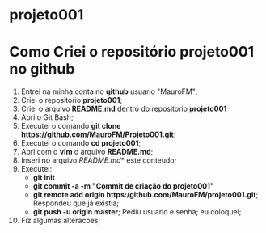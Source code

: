 # projeto001
# Como Criei o repositório projeto001 no github
1. Entrei na minha conta no **github** usuario "MauroFM";
2. Criei o repositorio **projeto001**;
3. Criei o arquivo **README.md** dentro do repositorio **projeto001**
4. Abri o Git Bash;
5. Executei o comando **git clone https://github.com/MauroFM/Projeto001.git**;
6. Executei o comando **cd projeto001**;
7. Abri com o **vim** o arquivo **README.md**;
8. Inseri no arquivo *README.md** este conteudo;
9. Executei:
   * **git init**
   * **git commit -a -m "Commit de criação do projeto001"**
   * **git remote add origin https:/github.com/MauroFM/projeto001.git**;   Respondeu que já existia;
   * **git push -u origin master**;   Pediu usuario e senha; eu coloquei;
10. Fiz algumas alteracoes;
